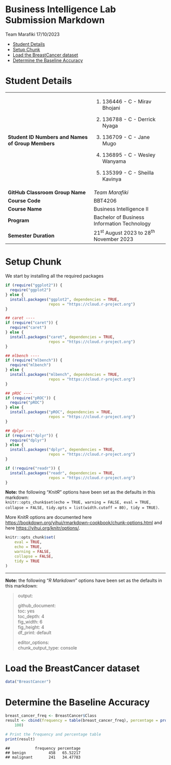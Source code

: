 Business Intelligence Lab Submission Markdown
================
Team Marafiki
17/10/2023

- [Student Details](#student-details)
- [Setup Chunk](#setup-chunk)
- [Load the BreastCancer dataset](#load-the-breastcancer-dataset)
- [Determine the Baseline Accuracy](#determine-the-baseline-accuracy)

# Student Details

<table>
<colgroup>
<col style="width: 53%" />
<col style="width: 46%" />
</colgroup>
<tbody>
<tr class="odd">
<td><strong>Student ID Numbers and Names of Group Members</strong></td>
<td><ol type="1">
<li><p>136446 - C - Mirav Bhojani</p></li>
<li><p>136788 - C - Derrick Nyaga</p></li>
<li><p>136709 - C - Jane Mugo</p></li>
<li><p>136895 - C - Wesley Wanyama</p></li>
<li><p>135399 - C - Sheilla Kavinya</p></li>
</ol></td>
</tr>
<tr class="even">
<td><strong>GitHub Classroom Group Name</strong></td>
<td><em>Team Marafiki</em></td>
</tr>
<tr class="odd">
<td><strong>Course Code</strong></td>
<td>BBT4206</td>
</tr>
<tr class="even">
<td><strong>Course Name</strong></td>
<td>Business Intelligence II</td>
</tr>
<tr class="odd">
<td><strong>Program</strong></td>
<td>Bachelor of Business Information Technology</td>
</tr>
<tr class="even">
<td><strong>Semester Duration</strong></td>
<td>21<sup>st</sup> August 2023 to 28<sup>th</sup> November 2023</td>
</tr>
</tbody>
</table>

# Setup Chunk

We start by installing all the required packages

``` r
if (require("ggplot2")) {
  require("ggplot2")
} else {
  install.packages("ggplot2", dependencies = TRUE,
                   repos = "https://cloud.r-project.org")
}

## caret ----
if (require("caret")) {
  require("caret")
} else {
  install.packages("caret", dependencies = TRUE,
                   repos = "https://cloud.r-project.org")
}

## mlbench ----
if (require("mlbench")) {
  require("mlbench")
} else {
  install.packages("mlbench", dependencies = TRUE,
                   repos = "https://cloud.r-project.org")
}

## pROC ----
if (require("pROC")) {
  require("pROC")
} else {
  install.packages("pROC", dependencies = TRUE,
                   repos = "https://cloud.r-project.org")
}

## dplyr ----
if (require("dplyr")) {
  require("dplyr")
} else {
  install.packages("dplyr", dependencies = TRUE,
                   repos = "https://cloud.r-project.org")
}

if (!require("readr")) {
  install.packages("readr", dependencies = TRUE, 
                   repos = "https://cloud.r-project.org")
}
```

**Note:** the following “*KnitR*” options have been set as the defaults
in this markdown:  
`knitr::opts_chunk$set(echo = TRUE, warning = FALSE, eval = TRUE, collapse = FALSE, tidy.opts = list(width.cutoff = 80), tidy = TRUE)`.

More KnitR options are documented here
<https://bookdown.org/yihui/rmarkdown-cookbook/chunk-options.html> and
here <https://yihui.org/knitr/options/>.

``` r
knitr::opts_chunk$set(
    eval = TRUE,
    echo = TRUE,
    warning = FALSE,
    collapse = FALSE,
    tidy = TRUE
)
```

------------------------------------------------------------------------

**Note:** the following “*R Markdown*” options have been set as the
defaults in this markdown:

> output:  
>   
> github_document:  
> toc: yes  
> toc_depth: 4  
> fig_width: 6  
> fig_height: 4  
> df_print: default  
>   
> editor_options:  
> chunk_output_type: console

# Load the BreastCancer dataset

``` r
data("BreastCancer")
```

# Determine the Baseline Accuracy

``` r
breast_cancer_freq <- BreastCancer$Class
result <- cbind(frequency = table(breast_cancer_freq), percentage = prop.table(table(breast_cancer_freq)) *
    100)

# Print the frequency and percentage table
print(result)
```

    ##           frequency percentage
    ## benign          458   65.52217
    ## malignant       241   34.47783
